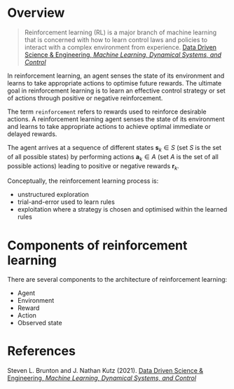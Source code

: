 # Overview
> Reinforcement learning (RL) is a major branch of machine learning that is concerned with how to learn control laws and policies to interact with a complex environment from experience.
>  [Data Driven Science & Engineering, *Machine Learning, Dynamical Systems, and Control*](https://faculty.washington.edu/sbrunton/databookRL.pdf) 

In reinforcement learning, an agent senses the state of its environment and learns to take appropriate actions to optimise future rewards. The ultimate goal in reinforcement learning is to learn an effective control strategy or set of actions through positive or negative reinforcement.

The term `reinforcement` refers to rewards used to reinforce desirable actions. A reinforcement learning agent senses the state of its environment and learns to take appropriate actions to achieve optimal immediate or delayed rewards. 

The agent arrives at a sequence of different states $\boldsymbol{s}_k \in S$ (set $S$ is the set of all possible states) by performing actions $\boldsymbol{a}_k \in A$ (set $A$ is the set of all possible actions) leading to positive or negative rewards $\boldsymbol{r}_k$. 

Conceptually, the reinforcement learning process is:
- unstructured exploration
- trial-and-error used to learn rules
- exploitation where a strategy is chosen and optimised within the learned rules

# Components of reinforcement learning
There are several components to the architecture of reinforcement learning:
- Agent
- Environment
- Reward
- Action
- Observed state


# References

Steven L. Brunton and J. Nathan Kutz (2021). [Data Driven Science & Engineering, *Machine Learning, Dynamical Systems, and Control*](https://faculty.washington.edu/sbrunton/databookRL.pdf) 

